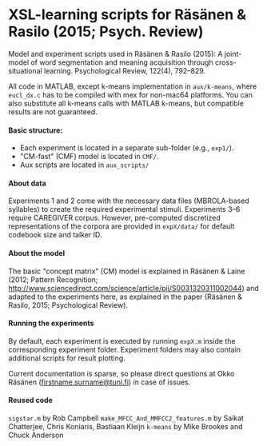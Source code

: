 # XSL-learning scripts for Räsänen & Rasilo (2015; Psych. Review)

Model and experiment scripts used in Räsänen & Rasilo (2015): A joint-model of word segmentation and meaning acquisition through cross-situational learning. Psychological Review, 122(4), 792–829.

All code in MATLAB, except k-means implementation in `aux/k-means`, where `eucl_dx.c` has to be compiled with mex for non-mac64 platforms. You can also substitute all k-means calls with MATLAB k-means, but compatible results are not guaranteed.

#### Basic structure:

- Each experiment is located in a separate sub-folder (e.g., `exp1/`).
- "CM-fast" (CMF) model is located in `CMF/`.
- Aux scripts are located in `aux_scripts/`

#### About data

Experiments 1 and 2 come with the necessary data files (MBROLA-based syllables) to create the required experimental stimuli. Experiments 3–6 require CAREGIVER corpus. However, pre-computed discretized representations of the corpora are provided in `expX/data/` for default codebook size and talker ID.

#### About the model

The basic "concept matrix" (CM) model is explained in Räsänen & Laine (2012; Pattern Recognition; http://www.sciencedirect.com/science/article/pii/S0031320311002044) and adapted to the experiments here, as explained in the paper (Räsänen & Rasilo, 2015; Psychological Review).

#### Running the experiments

By default, each experiment is executed by running `expX.m` inside the corresponding experiment folder. Experiment folders may also contain additional scripts for result plotting.

Current documentation is sparse, so please direct questions at Okko Räsänen (firstname.surname@tuni.fi) in case of issues.

#### Reused code

`sigstar.m` by Rob Campbell
`make_MFCC_And_MMFCC2_features.m` by Saikat Chatterjee, Chris Koniaris, Bastiaan Kleijn
`k-means` by Mike Brookes and Chuck Anderson
